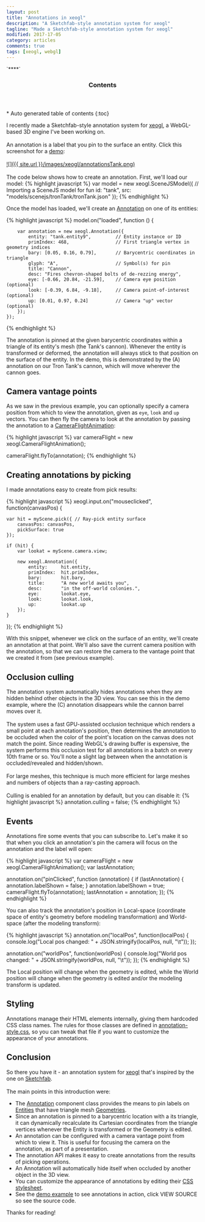 ```yaml
---
layout: post
title: "Annotations in xeogl"
description: "A Sketchfab-style annotation system for xeogl"
tagline: "Made a Sketchfab-style annotation system for xeogl"
modified: 2017-17-05
category: articles
comments: true
tags: [xeogl, webgl]
---
```


<section id="table-of-contents" class="toc">`****`
  <header>
    <h3>Contents</h3>
  </header>
<div id="drawer" markdown="1">
*  Auto generated table of contents
{:toc}
</div>
</section><!-- /#table-of-contents -->

I recently made a Sketchfab-style annotation system for [xeogl](http://xeogl.org), a WebGL-based 3D engine
I've been working on.
<br><br>
An annotation is a label that you pin to the surface an entity. Click this screenshot for a [demo](http://xeogl.org/examples/#presentation_annotations_tronTank):
<br><br>
[![]({{ site.url }}/images/xeogl/annotationsTank.png)](http://xeogl.org/examples/#presentation_annotations_tronTank)
<br><br>
The code below shows how to create an annotation. First, we'll load our model:
{% highlight javascript %}
var model = new xeogl.SceneJSModel({ // Importing a SceneJS model for fun
    id: "tank",
    src: "models/scenejs/tronTank/tronTank.json"
});
{% endhighlight %}

Once the model has loaded, we'll create an [Annotation](http://xeogl.org/docs/classes/Annotation.html) on one of its entities:

{% highlight javascript %}
model.on("loaded", function () {

        var annotation = new xeogl.Annotation({
            entity: "tank.entity9",         // Entity instance or ID
            primIndex: 468,                 // First triangle vertex in geometry indices
            bary: [0.05, 0.16, 0.79],       // Barycentric coordinates in triangle
            glyph: "A",                     // Symbol(s) for pin
            title: "Cannon",
            desc: "Fires chevron-shaped bolts of de-rezzing energy",
            eye: [-0.66, 20.84, -21.59],    // Camera eye position (optional)
            look: [-0.39, 6.84, -9.18],     // Camera point-of-interest (optional)
            up: [0.01, 0.97, 0.24]          // Camera "up" vector (optional)
        });
    });
{% endhighlight %}

The annotation is pinned at the given barycentric coordinates within a triangle of its entity's mesh (the Tank's cannon). Whenever the entity
is transformed or deformed, the annotation will always stick to that position on the surface of the entity. In the demo,
this is demonstrated by the (A) annotation on our Tron Tank's cannon, which will move wherever the cannon goes.

## Camera vantage points

As we saw in the previous example, you can optionally specify a camera position from which to view the annotation, given as
````eye````, ````look```` and ````up```` vectors. You can then fly the camera to look at the annotation by
passing the annotation to a [CameraFlightAnimation](http://xeogl.org/docs/classes/CameraFlightAnimation.html):

{% highlight javascript %}
var cameraFlight = new xeogl.CameraFlightAnimation();

cameraFlight.flyTo(annotation);
{% endhighlight %}

## Creating annotations by picking

I made annotations easy to create from pick results:

{% highlight javascript %}
xeogl.input.on("mouseclicked", function(canvasPos) {

    var hit = myScene.pick({ // Ray-pick entity surface
        canvasPos: canvasPos,
        pickSurface: true
    });

    if (hit) {
        var lookat = myScene.camera.view;

        new xeogl.Annotation({
            entity:     hit.entity,
            primIndex:  hit.primIndex,
            bary:       hit.bary,
            title:      "A new world awaits you",
            desc:       "in the off-world colonies.",
            eye:        lookat.eye,
            look:       lookat.look,
            up:         lookat.up
        });
    }
});
{% endhighlight %}

With this snippet, whenever we click on the surface of an entity, we'll create an annotation at that
point. We'll also save the current camera position with the annotation, so that we can restore the camera to the vantage
point that we created it from (see previous example).

## Occlusion culling

The annotation system automatically hides annotations when they are hidden behind other objects in the 3D view. You can see this in
the demo example, where the (C) annotation disappears while the cannon barrel moves over it.
<br><br>
The system uses a fast GPU-assisted occlusion technique which renders a small point at each annotation's position, then
determines the annotation to be occluded when the color of the point's location on the canvas does not match the point. Since
reading WebGL's drawing buffer is expensive, the system performs this occlusion test for all annotations in a batch on
every 10th frame or so. You'll note a slight lag between when the annotation is occluded/revealed and hidden/shown.
<br><br>
For large meshes, this technique is much more efficient for large meshes and numbers of objects than
a ray-casting approach.
<br><br>
Culling is enabled for an annotation by default, but you can disable it:
{% highlight javascript %}
annotation.culling = false;
{% endhighlight %}

## Events

Annotations fire some events that you can subscribe to. Let's make it so that when you click an
annotation's pin the camera will focus on the annotation and the label will open:

{% highlight javascript %}
var cameraFlight = new xeogl.CameraFlightAnimation();
var lastAnnotation;

annotation.on("pinClicked", function (annotation) {
    if (lastAnnotation) {
        annotation.labelShown = false;
    }
    annotation.labelShown = true;
    cameraFlight.flyTo(annotation);
    lastAnnotation = annotation;
});
{% endhighlight %}

You can also track the annotation's position in Local-space (coordinate space of entity's geometry
before modeling transformation) and World-space (after the modeling transform):

{% highlight javascript %}
annotation.on("localPos", function(localPos) {
    console.log("Local pos changed: " + JSON.stringify(localPos, null, "\t"));
});

annotation.on("worldPos", function(worldPos) {
    console.log("World pos changed: " + JSON.stringify(worldPos, null, "\t"));
});
{% endhighlight %}

The Local position will change when the geometry is edited, while the World position will change when the
 geometry is edited and/or the modeling transform is updated.

## Styling

Annotations manage their HTML elements internally, giving them hardcoded CSS class names. The rules for those classes are defined
in [annotation-style.css](https://github.com/xeolabs/xeogl/blob/master/examples/js/annotations/annotation-style.css), so
you can tweak that file if you want to customize the appearance of your annotations.

## Conclusion

So there you have it - an annotation system for [xeogl](http://xeogl.org) that's inspired by the one
on [Sketchfab](https://help.sketchfab.com/hc/en-us/articles/202512456-Annotations).
<br><br>
The main points in this introduction were:

* The [Annotation](http://xeogl.org/docs/classes/Annotation.html) component class provides the means to pin labels on [Entities](http://xeogl.org/docs/classes/Entity.html) that have triangle mesh
[Geometries](http://xeogl.org/docs/classes/Geometry.html).
* Since an annotation is pinned to a barycentric location with a its triangle, it can  dynamically
recalculate its Cartesian coordinates from the triangle vertices whenever the Entity is transformed or the Geometry is
edited.
* An annotation can be configured with a camera vantage point from which to view it. This is useful for focusing the camera
on the annotation, as part of a presentation.
* The annotation API makes it easy to create annotations from the results of picking operations.
* An Annotation will automatically hide itself when occluded by another object in the 3D view.
* You can customize the appearance of annotations by editing their [CSS stylesheet](https://github.com/xeolabs/xeogl/blob/master/examples/js/annotations/annotation-style.css).
* See the [demo example](http://xeogl.org/examples/#presentation_annotations_tronTank) to see annotations in action, click VIEW SOURCE so see the source code.

Thanks for reading!

 
 
 
 
     
 





